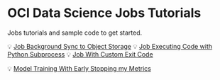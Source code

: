 # OCI Data Science Jobs Tutorials

Jobs tutorials and sample code to get started.

:bulb: [Job Background Sync to Object Storage](job-background-sync-with-objectstorage/)
:bulb: [Job Executing Code with Python Subprocess](job-exec-code-with-subprocess/)
:bulb: [Job With Custom Exit Code](jobs-custom-exit-code.md)

:bulb: [Model Training With Early Stopping my Metrics](model-training-early-stopping-by-metrics.md)

